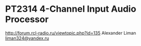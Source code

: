# PT2314 4-Channel Input Audio Processor 
http://forum.rcl-radio.ru/viewtopic.php?id=135
Alexander Liman
liman324@yandex.ru
